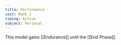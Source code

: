 ```yaml
---
title: Performance
cost: Rank 2
timing: Active
subject: Personal
---
```

This model gains [[Endurance]] until the [[End Phase]].